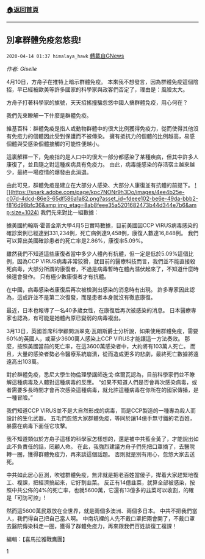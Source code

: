 ###  [:house:返回首頁](https://github.com/ourhimalayas/txt)
---

## 別拿群體免疫忽悠我!
`2020-04-14 01:37 himalaya_hawk` [轉載自GNews](https://gnews.org/zh-hant/172073/)

*作者: Giselle*

4月10日，方舟子在推特上暗示群體免疫。 本來我不想發言，因為群體免疫這個陰招，早已經被歐美等許多國家的科學家與政客們否定了，理由是：風險太大。

方舟子打著科學家的旗號，天天招搖撞騙忽悠中國人搞群體免疫，用心何在？

我們先來瞭解一下什麼是群體免疫。

維基百科：群體免疫是指人或動物群體中的很大比例獲得免疫力，從而使得其他沒有免疫力的個體因此受到保護而不被傳染。 擁有抵抗力的個體的比例越高，易感個體與受感染個體接觸的可能性便越小。

這裏解釋一下，免疫指的是人口中的很大一部分都感染了某種疾病，但其中許多人康復了，並且隨之對這種疾病具有免疫力。 由此，病毒能感染的存活宿主越來越少，最終一場疫情的爆發由此消退。

由此可見，群體免疫是建立在大部分人感染、大部分人康復並有抗體的前提下。
[!\[\](https://spark.adobe.com/page/kpc7NONr9h3Do/images/4ee4b25e-c07d-4dcd-86e3-65df586a1a82.png?asset_id=fdeee102-be6e-49da-bbb2-f816d98bfc36&amp;img_etag=8ab8feee35a5201682473b44d344e7b6&amp;size=1024)](https://spark.adobe.com/page/kpc7NONr9h3Do/images/4ee4b25e-c07d-4dcd-86e3-65df586a1a82.png?asset_id=fdeee102-be6e-49da-bbb2-f816d98bfc36&amp;img_etag=8ab8feee35a5201682473b44d344e7b6&amp;size=1024)
我們先來對比一組數據：

據美國約翰斯·霍普金斯大學4月5日實時數據，目前美國因CCP VIRUS病毒感染的確診案例已經達到331,234例，死亡病例達9,458例，康復人數達16,848例。 我們可以算出美國確診患者的死亡率是2.86%，康復率5.09%。

雖然我們不知道這些康復者當中多少人體內有抗體，但一定是低於5.09%這個比例，因為CCP VIRUS病毒非常狡猾，就目前的醫療科技而言，我們並不能直接殺死病毒，大部分所謂的康復者，不過是病毒暫時在體內潛伏起來了，不知道什麼時候還會發作。 只有極少數康復者才有抗體。

在中國，病毒感染者康復后再次被檢測出感染的消息時有出現。 許多專家因此認為，這或許並不是第二次復發，而是患者本身就沒有徹底康復。

最近，日本也報導了一名40多歲女性，在康復后再次被感染的消息。 日本醫療專家也認為，有可能是她體內原已變弱的病毒複出。

3月13日，英國首席科學顧問派翠克·瓦朗斯爵士分析說，如果使用群體免疫，需要60%的英國人，或至少3600萬人感染上CCP VIRUS才能讓這一方法奏效。 那麼，按照美國當前的死亡率，在這3600萬感染者中，大約將有103萬人死亡。 而且，大量的感染者勢必令醫療系統崩潰，從而造成更多的悲劇，最終死亡數據將遠遠高出103萬。

對於群體免疫，悉尼大學生物倫理學講師迭戈·席爾瓦認為，目前科學家們並不瞭解這種病毒及人體對這種病毒的反應。 “如果不知道人們是否會再次感染病毒，或者需要多長時間才會再次感染這種病毒，就允許這種病毒在你所在的國家傳播，是一種冒險。”

我們知道CCP VIRUS並不是大自然形成的病毒，而是CCP製造的一種專為殺人而設計的生化武器。 五毛們忽悠大家群體免疫，等同於讓14億手無寸鐵的老百姓，暴露在病毒下面任它攻擊。

我不知道類似於方舟子這樣的科學家怎樣想的，還是被中共藍金黃了，才能說出如此不負責任的話，罔顧人命。 在此，我強烈建議方舟子們先把口罩摘了，去醫院轉一圈，獲得群體免疫力，再來談這個話題。 否則就是別有用心，忽悠大家去送死。

中共如此居心叵測，吹噓群體免疫，無非就是把老百姓當傻子，撵着大家趕緊地復工、複課，把經濟搞起來，它好割韭菜。 反正有14億韭菜，就算全部被感染，按照中共公佈的4%的死亡率，也就5600萬，它還有13億多的韭菜可以收割，的確是「可防可控」!

然而這5600萬民眾放在全世界，就是兩個多澳洲、兩個多日本。 中共不把我們當人，我們得自己把自己當人啊。 中南坑裡的人先不戴口罩把兩會開了，不戴口罩去醫院傳染科走一圈，獲得了群體免疫力，再來跟我們百姓談復工複課！

編輯：【喜馬拉雅戰鷹團】

1
